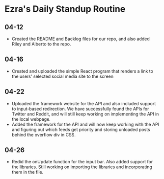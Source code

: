 # Ezra's Daily Standup Routine

## 04-12

 -  Created the README and Backlog files for our repo, and also added Riley and Alberto to the repo.
 
## 04-16

 -  Created and uploaded the simple React program that renders a link to the users' selected social media site to the screen
 
 ## 04-22
 
 - Uploaded the framework website for the API and also included support to input-based redirection. We have successfully found the APIs for Twitter and Reddit, and will still keep working on implementing the API in the local webpage.
 - Added the framework for the API and will now keep working with the API and figuring out which feeds get priority and storing unloaded posts behind the overflow div in CSS.

## 04-26

 - Redid the onUpdate function for the input bar. Also added support for the libraries. Still working on importing the libraries and incorporating them in the file.
